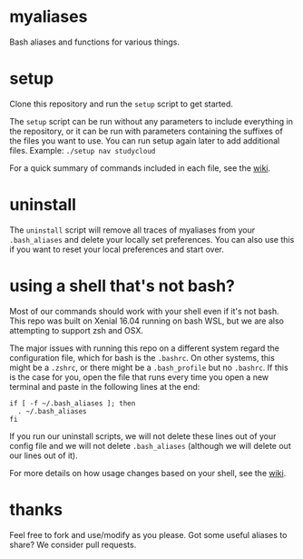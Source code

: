 # myaliases
Bash aliases and functions for various things.

# setup
Clone this repository and run the `setup` script to get started. 

The `setup` script can be run without any parameters to include everything in the repository, or it can be run with parameters containing the suffixes of the files you want to use. You can run setup again later to add additional files. 
Example: `./setup nav studycloud`

For a quick summary of commands included in each file, see the [wiki](https://github.com/GiselleSerate/myaliases/wiki).

# uninstall
The `uninstall` script will remove all traces of myaliases from your `.bash_aliases` and delete your locally set preferences. You can also use this if you want to reset your local preferences and start over. 

# using a shell that's not bash?
Most of our commands should work with your shell even if it's not bash. This repo was built on Xenial 16.04 running on bash WSL, but we are also attempting to support zsh and OSX. 

The major issues with running this repo on a different system regard the configuration file, which for bash is the `.bashrc`. On other systems, this might be a `.zshrc`, or there might be a `.bash_profile` but no `.bashrc`. If this is the case for you, open the file that runs every time you open a new terminal and paste in the following lines at the end: 
```
if [ -f ~/.bash_aliases ]; then
  . ~/.bash_aliases
fi
```
If you run our uninstall scripts, we will not delete these lines out of your config file and we will not delete `.bash_aliases` (although we will delete out our lines out of it). 

For more details on how usage changes based on your shell, see the [wiki](https://github.com/GiselleSerate/myaliases/wiki/Supported-Systems).

# thanks
Feel free to fork and use/modify as you please. Got some useful aliases to share? We consider pull requests. 
